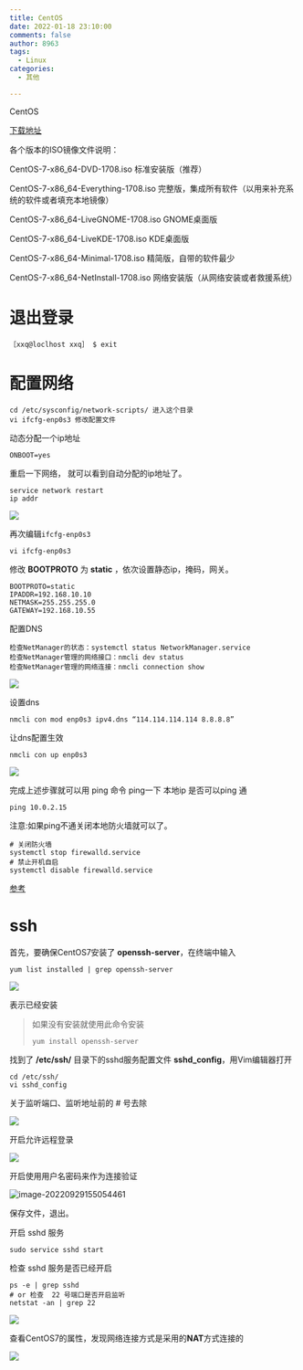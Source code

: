 ```yaml
---
title: CentOS
date: 2022-01-18 23:10:00
comments: false
author: 8963
tags:
  - Linux
categories:
  - 其他

---
```


CentOS

<!-- more -->

[下载地址](https://mirrors.aliyun.com/centos/7/isos/x86_64/)

各个版本的ISO镜像文件说明：

CentOS-7-x86_64-DVD-1708.iso 标准安装版（推荐）

CentOS-7-x86_64-Everything-1708.iso 完整版，集成所有软件（以用来补充系统的软件或者填充本地镜像）

CentOS-7-x86_64-LiveGNOME-1708.iso GNOME桌面版

CentOS-7-x86_64-LiveKDE-1708.iso KDE桌面版

CentOS-7-x86_64-Minimal-1708.iso 精简版，自带的软件最少

CentOS-7-x86_64-NetInstall-1708.iso 网络安装版（从网络安装或者救援系统）

# 退出登录

```
［xxq@loclhost xxq］ $ exit
```



# 配置网络

```
cd /etc/sysconfig/network-scripts/ 进入这个目录
vi ifcfg-enp0s3 修改配置文件
```

动态分配一个ip地址

```
ONBOOT=yes
```

重启一下网络， 就可以看到自动分配的ip地址了。

```
service network restart
ip addr
```

![](https://cdn.jsdelivr.net/gh/K8963/Imageshack@main/blog/202210122324923.png)

再次编辑`ifcfg-enp0s3`

```
vi ifcfg-enp0s3
```

修改 **BOOTPROTO** 为 **static** ，依次设置静态ip，掩码，网关。

```
BOOTPROTO=static
IPADDR=192.168.10.10
NETMASK=255.255.255.0
GATEWAY=192.168.10.55
```

配置DNS

```
检查NetManager的状态：systemctl status NetworkManager.service
检查NetManager管理的网络接口：nmcli dev status
检查NetManager管理的网络连接：nmcli connection show
```

![](https://cdn.jsdelivr.net/gh/K8963/Imageshack@main/blog/202210122324970.png)

设置dns

```
nmcli con mod enp0s3 ipv4.dns “114.114.114.114 8.8.8.8”
```

让dns配置生效 

```
nmcli con up enp0s3
```

![](https://cdn.jsdelivr.net/gh/K8963/Imageshack@main/blog/202210122324739.png)

完成上述步骤就可以用 ping 命令 ping一下 本地ip 是否可以ping 通

```
ping 10.0.2.15
```

注意:如果ping不通关闭本地防火墙就可以了。

```
# 关闭防火墙 
systemctl stop firewalld.service
# 禁止开机自启 
systemctl disable firewalld.service
```

[参考](https://blog.csdn.net/Ever_Ardour/article/details/118314884)



# ssh

首先，要确保CentOS7安装了  **openssh-server**，在终端中输入 

```
yum list installed | grep openssh-server
```

![](https://cdn.jsdelivr.net/gh/K8963/Imageshack@main/blog/202210122325830.png)

表示已经安装

> 如果没有安装就使用此命令安装
>
> ```
> yum install openssh-server
> ```

 找到了  **/etc/ssh/**  目录下的sshd服务配置文件 **sshd_config**，用Vim编辑器打开

```
cd /etc/ssh/
vi sshd_config
```

关于监听端口、监听地址前的 # 号去除

![](https://cdn.jsdelivr.net/gh/K8963/Imageshack@main/blog/202210122325233.png)

开启允许远程登录

![](https://cdn.jsdelivr.net/gh/K8963/Imageshack@main/blog/202210122325778.png)

开启使用用户名密码来作为连接验证

![image-20220929155054461](https://cdn.jsdelivr.net/gh/K8963/Imageshack@main/blog/202211141027467.png)

保存文件，退出。

开启  sshd  服务

```
sudo service sshd start
```

检查  sshd  服务是否已经开启

```
ps -e | grep sshd
# or 检查  22 号端口是否开启监听
netstat -an | grep 22
```

![](https://cdn.jsdelivr.net/gh/K8963/Imageshack@main/blog/202210122325438.png)



查看CentOS7的属性，发现网络连接方式是采用的**NAT**方式连接的

![](https://cdn.jsdelivr.net/gh/K8963/Imageshack@main/blog/202210122325295.png)











